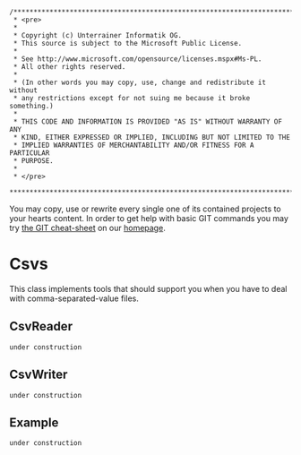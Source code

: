 ```
/**************************************************************************
 * <pre>
 * 
 * Copyright (c) Unterrainer Informatik OG.
 * This source is subject to the Microsoft Public License.
 * 
 * See http://www.microsoft.com/opensource/licenses.mspx#Ms-PL.
 * All other rights reserved.
 * 
 * (In other words you may copy, use, change and redistribute it without
 * any restrictions except for not suing me because it broke something.)
 * 
 * THIS CODE AND INFORMATION IS PROVIDED "AS IS" WITHOUT WARRANTY OF ANY
 * KIND, EITHER EXPRESSED OR IMPLIED, INCLUDING BUT NOT LIMITED TO THE
 * IMPLIED WARRANTIES OF MERCHANTABILITY AND/OR FITNESS FOR A PARTICULAR
 * PURPOSE.
 * 
 * </pre>
 ***************************************************************************/
 ```

You may copy, use or rewrite every single one of its contained projects to your hearts content.
In order to get help with basic GIT commands you may try [the GIT cheat-sheet][2] on our [homepage][1].

# Csvs

This class implements tools that should support you when you have to deal with comma-separated-value files.

## CsvReader

`under construction`

## CsvWriter

`under construction`

## Example
	
`under construction`

[1]: http://www.unterrainer.info
[2]: http://www.unterrainer.info/Home/Coding
